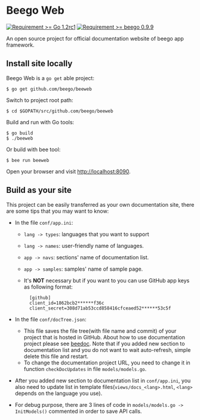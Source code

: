 # Beego Web

[![Requirement >= Go 1.2rc1](http://b.repl.ca/v1/Requirement-%3E%3D_Go%201.2rc1-blue.png)]() [![Requirement >= beego 0.9.9](http://b.repl.ca/v1/Requirement-%3E%3D_beego%200.9.9-blue.png)]()

An open source project for official documentation website of beego app framework.

## Install site locally

Beego Web is a `go get` able project:

	$ go get github.com/beego/beeweb

Switch to project root path:

	$ cd $GOPATH/src/github.com/beego/beeweb

Build and run with Go tools:

	$ go build
	$ ./beeweb

Or build with bee tool:

	$ bee run beeweb

Open your browser and visit [http://localhost:8090](http://localhost:8090).

## Build as your site

This project can be easily transferred as your own documentation site, there are some tips that you may want to know:

- In the file `conf/app.ini`:
	
	- `lang -> types`: languages that you want to support
	- `lang -> names`: user-friendly name of languages.
	- `app -> navs`: sections' name of documentation list.
	- `app -> samples`: samples' name of sample page.
	- It's **NOT** necessary but if you want to you can use GitHub app keys as following format:
		
			[github]
			client_id=1862bcb2******f36c
			client_secret=308d71ab53ccd858416cfceaed52******53c5f

- In the file `conf/docTree.json`:

	- This file saves the file tree(with file name and commit) of your project that is hosted in GitHub. About how to use documentation project please see [beedoc](http://github.com/beego/beedoc). Note that if you added new section to documentation list and you do not want to wait auto-refresh, simple delete this file and restart.
	- To change the documentation project URL, you need to change it in function `checkDocUpdates` in file `models/models.go`.

- After you added new section to documentation list in `conf/app.ini`, you also need to update list in template files(`views/docs_<lang>.html`, `<lang>` depends on the language you use).
- For debug purpose, there are 3 lines of code in `models/models.go -> InitModels()` commented in order to save API calls.